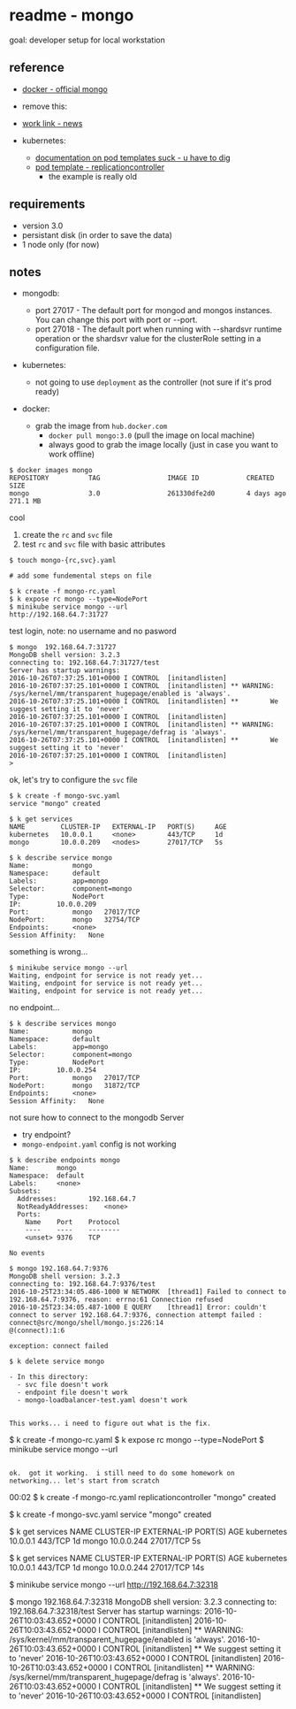 # readme - mongo

goal: developer setup for local workstation

## reference
- [docker - official mongo](https://hub.docker.com/r/library/mongo/)
-  remove this:
  - [work link - news](https://wiki.inbcu.com/display/NEWSCONTAPI/Local+Development+Environment+Setup+and+Production+DB+dump)

- kubernetes:
  - [documentation on pod templates suck - u have to dig](http://kubernetes.io/docs/user-guide/pod-templates/)
  - [pod template - replicationcontroller](http://kubernetes.io/docs/user-guide/replication-controller/)
    - the example is really old

## requirements
  - version 3.0
  - persistant disk (in order to save the data)
  - 1 node only (for now)

## notes

- mongodb:
  - port 27017 - The default port for mongod and mongos instances. You can change this port with port or --port.
  - port 27018 - The default port when running with --shardsvr runtime operation or the shardsvr value for the clusterRole setting in a configuration file.

- kubernetes:
  - not going to use `deployment` as the controller (not sure if it's prod ready)

- docker:
  - grab the image from `hub.docker.com`
    - `docker pull mongo:3.0` (pull the image on local machine)
    - always good to grab the image locally (just in case you want to work offline)


```
$ docker images mongo
REPOSITORY          TAG                 IMAGE ID            CREATED             SIZE
mongo               3.0                 261330dfe2d0        4 days ago          271.1 MB
```

cool

1. create the `rc` and `svc` file
2. test `rc` and `svc` file with basic attributes

```
$ touch mongo-{rc,svc}.yaml

# add some fundemental steps on file

$ k create -f mongo-rc.yaml
$ k expose rc mongo --type=NodePort
$ minikube service mongo --url
http://192.168.64.7:31727
```

test login, note: no username and no pasword

```
$ mongo  192.168.64.7:31727
MongoDB shell version: 3.2.3
connecting to: 192.168.64.7:31727/test
Server has startup warnings:
2016-10-26T07:37:25.101+0000 I CONTROL  [initandlisten]
2016-10-26T07:37:25.101+0000 I CONTROL  [initandlisten] ** WARNING: /sys/kernel/mm/transparent_hugepage/enabled is 'always'.
2016-10-26T07:37:25.101+0000 I CONTROL  [initandlisten] **        We suggest setting it to 'never'
2016-10-26T07:37:25.101+0000 I CONTROL  [initandlisten]
2016-10-26T07:37:25.101+0000 I CONTROL  [initandlisten] ** WARNING: /sys/kernel/mm/transparent_hugepage/defrag is 'always'.
2016-10-26T07:37:25.101+0000 I CONTROL  [initandlisten] **        We suggest setting it to 'never'
2016-10-26T07:37:25.101+0000 I CONTROL  [initandlisten]
>
```

ok, let's try to configure the `svc` file

```
$ k create -f mongo-svc.yaml
service "mongo" created

$ k get services
NAME         CLUSTER-IP   EXTERNAL-IP   PORT(S)     AGE
kubernetes   10.0.0.1     <none>        443/TCP     1d
mongo        10.0.0.209   <nodes>       27017/TCP   5s

$ k describe service mongo
Name:			mongo
Namespace:		default
Labels:			app=mongo
Selector:		component=mongo
Type:			NodePort
IP:			10.0.0.209
Port:			mongo	27017/TCP
NodePort:		mongo	32754/TCP
Endpoints:		<none>
Session Affinity:	None
```

something is wrong...

```
$ minikube service mongo --url
Waiting, endpoint for service is not ready yet...
Waiting, endpoint for service is not ready yet...
Waiting, endpoint for service is not ready yet...
```

no endpoint...

```
$ k describe services mongo
Name:			mongo
Namespace:		default
Labels:			app=mongo
Selector:		component=mongo
Type:			NodePort
IP:			10.0.0.254
Port:			mongo	27017/TCP
NodePort:		mongo	31872/TCP
Endpoints:		<none>
Session Affinity:	None
```

not sure how to connect to the mongodb Server

- try endpoint?
- `mongo-endpoint.yaml` config is not working

```
$ k describe endpoints mongo
Name:		mongo
Namespace:	default
Labels:		<none>
Subsets:
  Addresses:		192.168.64.7
  NotReadyAddresses:	<none>
  Ports:
    Name	Port	Protocol
    ----	----	--------
    <unset>	9376	TCP

No events

$ mongo 192.168.64.7:9376
MongoDB shell version: 3.2.3
connecting to: 192.168.64.7:9376/test
2016-10-25T23:34:05.486-1000 W NETWORK  [thread1] Failed to connect to 192.168.64.7:9376, reason: errno:61 Connection refused
2016-10-25T23:34:05.487-1000 E QUERY    [thread1] Error: couldn't connect to server 192.168.64.7:9376, connection attempt failed :
connect@src/mongo/shell/mongo.js:226:14
@(connect):1:6

exception: connect failed
```

```
$ k delete service mongo

- In this directory:
  - svc file doesn't work
  - endpoint file doesn't work
  - mongo-loadbalancer-test.yaml doesn't work


This works... i need to figure out what is the fix.

```
$ k create -f mongo-rc.yaml
$ k expose rc mongo --type=NodePort
$ minikube service mongo --url
```

ok.  got it working.  i still need to do some homework on networking... let's start from scratch

```
00:02 $ k create -f mongo-rc.yaml
replicationcontroller "mongo" created

$ k create -f mongo-svc.yaml
service "mongo" created

$ k get services
NAME         CLUSTER-IP   EXTERNAL-IP   PORT(S)     AGE
kubernetes   10.0.0.1     <none>        443/TCP     1d
mongo        10.0.0.244   <pending>     27017/TCP   5s

$ k get services
NAME         CLUSTER-IP   EXTERNAL-IP   PORT(S)     AGE
kubernetes   10.0.0.1     <none>        443/TCP     1d
mongo        10.0.0.244   <pending>     27017/TCP   14s

$ minikube service mongo --url
http://192.168.64.7:32318

$ mongo 192.168.64.7:32318
MongoDB shell version: 3.2.3
connecting to: 192.168.64.7:32318/test
Server has startup warnings:
2016-10-26T10:03:43.652+0000 I CONTROL  [initandlisten]
2016-10-26T10:03:43.652+0000 I CONTROL  [initandlisten] ** WARNING: /sys/kernel/mm/transparent_hugepage/enabled is 'always'.
2016-10-26T10:03:43.652+0000 I CONTROL  [initandlisten] **        We suggest setting it to 'never'
2016-10-26T10:03:43.652+0000 I CONTROL  [initandlisten]
2016-10-26T10:03:43.652+0000 I CONTROL  [initandlisten] ** WARNING: /sys/kernel/mm/transparent_hugepage/defrag is 'always'.
2016-10-26T10:03:43.652+0000 I CONTROL  [initandlisten] **        We suggest setting it to 'never'
2016-10-26T10:03:43.652+0000 I CONTROL  [initandlisten]
>
```
